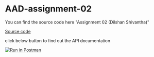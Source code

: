 # AAD-assignment-02
You can find the source code here "Assignment 02 (Dilshan Shivantha)"

[Source code](https://github.com/Shivantha56/AAD-assignment-02/tree/main/Assignment%2002%20(Dilshan%20Shivantha))

click below button to find out the API documentation


[![Run in Postman](https://run.pstmn.io/button.svg)](https://app.getpostman.com/run-collection/28171920-596fdb63-a485-435d-bd3a-15d05f26de67?action=collection%2Ffork&source=rip_markdown&collection-url=entityId%3D28171920-596fdb63-a485-435d-bd3a-15d05f26de67%26entityType%3Dcollection%26workspaceId%3D7cb2ef9d-9e24-46d9-9664-c75127bdac06)
